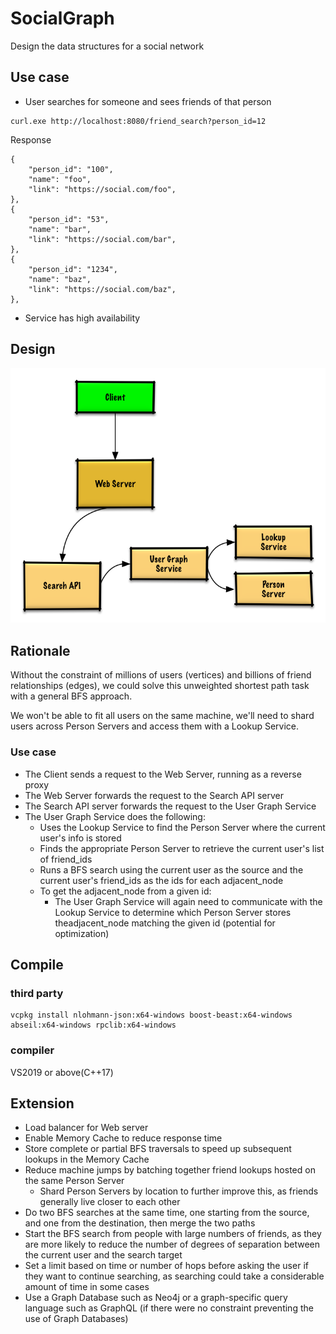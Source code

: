 # SocialGraph

Design the data structures for a social network

## Use case
- User searches for someone and sees friends of that person

```
curl.exe http://localhost:8080/friend_search?person_id=12
```
Response
```
{
    "person_id": "100",
    "name": "foo",
    "link": "https://social.com/foo",
},
{
    "person_id": "53",
    "name": "bar",
    "link": "https://social.com/bar",
},
{
    "person_id": "1234",
    "name": "baz",
    "link": "https://social.com/baz",
},
```

- Service has high availability

## Design
![system design](res/system.png)


## Rationale

Without the constraint of millions of users (vertices) and billions of friend relationships (edges), 
we could solve this unweighted shortest path task with a general BFS approach.

We won't be able to fit all users on the same machine, we'll need to shard users across Person Servers and access them with a Lookup Service.


### Use case

- The Client sends a request to the Web Server, running as a reverse proxy
- The Web Server forwards the request to the Search  API server
- The Search API server forwards the request to the User Graph Service
- The User Graph Service does the following:
  - Uses the Lookup Service to find the Person Server where the current user's info is stored
  - Finds the appropriate Person Server to retrieve the current user's list of friend_ids
  - Runs a BFS search using the current user as the source and the current user's friend_ids as the ids for each adjacent_node
  - To get the adjacent_node from a given id:
    - The User Graph Service will again need to communicate with the Lookup Service to determine which Person Server stores theadjacent_node matching the given id (potential for optimization)
      
## Compile
### third party

```
vcpkg install nlohmann-json:x64-windows boost-beast:x64-windows abseil:x64-windows rpclib:x64-windows
```

### compiler
VS2019 or above(C++17)

## Extension
- Load balancer for Web server
- Enable Memory Cache to reduce response time
- Store complete or partial BFS traversals to speed up subsequent lookups in the Memory Cache
- Reduce machine jumps by batching together friend lookups hosted on the same Person Server
  - Shard Person Servers by location to further improve this, as friends generally live closer to each other
- Do two BFS searches at the same time, one starting from the source, and one from the destination, then merge the two paths
- Start the BFS search from people with large numbers of friends, as they are more likely to reduce the number of degrees of separation between the current user and the search target
- Set a limit based on time or number of hops before asking the user if they want to continue searching, as searching could take a considerable amount of time in some cases
- Use a Graph Database such as Neo4j or a graph-specific query language such as GraphQL (if there were no constraint preventing the use of Graph Databases)